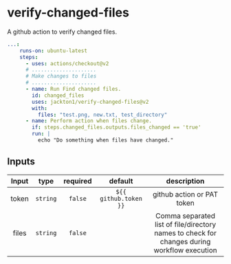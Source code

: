 # verify-changed-files
A github action to verify changed files.

```yaml
...:
    runs-on: ubuntu-latest
    steps:
      - uses: actions/checkout@v2
      # .....................
      # Make changes to files
      # .....................
      - name: Run Find changed files.
        id: changed_files
        uses: jackton1/verify-changed-files@v2
        with:
          files: "test.png, new.txt, test_directory"
      - name: Perform action when files change.
        if: steps.changed_files.outputs.files_changed == 'true'
        run: |
          echo "Do something when files have changed."

```


## Inputs

|   Input       |    type     |  required      |  default                      |  description               |
|:-------------:|:-----------:|:--------------:|:-----------------------------:|:--------------------------:|
| token         |  `string`   |    `false`     | `${{ github.token }}`         | github action or PAT token |
| files         |  `string`   |    `false`     |                               | Comma separated list of file/directory names to check for changes during workflow execution |
